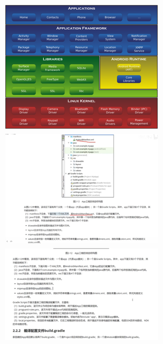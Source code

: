 ![Android-System-Architecture](assets/Android-System-Architecture.svg)

![image-20231101041941940](assets/image-20231101041941940.png)

![image-20231101044312738](assets/image-20231101044312738.png)